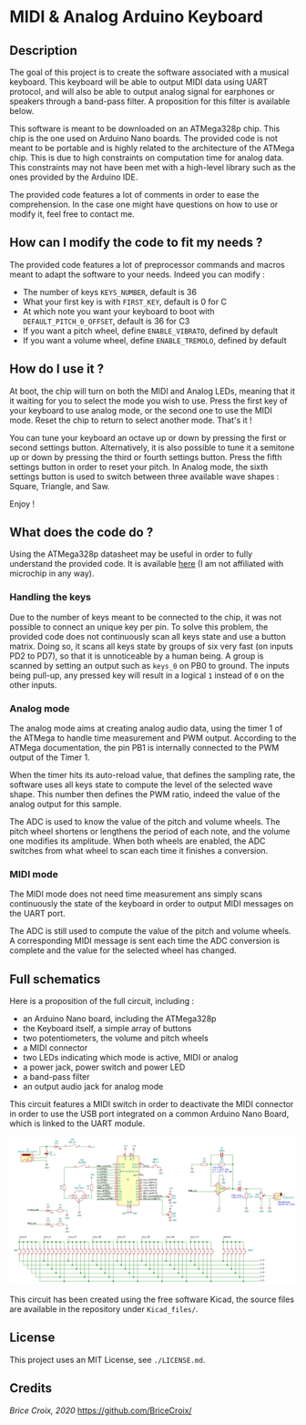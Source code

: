 # MIDI & Analog Arduino Keyboard

## Description

The goal of this project is to create the software associated with a musical keyboard. This keyboard will be able to output MIDI data using UART protocol, and will also be able to output analog signal for earphones or speakers through a band-pass filter. A proposition for this filter is available below.

This software is meant to be downloaded on an ATMega328p chip. This chip is the one used on Arduino Nano boards. The provided code is not meant to be portable and is highly related to the architecture of the ATMega chip. This is due to high constraints on computation time for analog data. This constraints may not have been met with a high-level library such as the ones provided by the Arduino IDE.

The provided code features a lot of comments in order to ease the comprehension. In the case one might have questions on how to use or modify it, feel free to contact me.

## How can I modify the code to fit my needs ?

The provided code features a lot of preprocessor commands and macros meant to adapt the software to your needs. Indeed you can modify :
- The number of keys `KEYS_NUMBER`, default is 36
- What your first key is with `FIRST_KEY`, default is 0 for C
- At which note you want your keyboard to boot with `DEFAULT_PITCH_0_OFFSET`, default is 36 for C3
- If you want a pitch wheel, define `ENABLE_VIBRATO`, defined by default
- If you want a volume wheel, define `ENABLE_TREMOLO`, defined by default

## How do I use it ?

At boot, the chip will turn on both the MIDI and Analog LEDs, meaning that it it waiting for you to select the mode you wish to use. Press the first key of your keyboard to use analog mode, or the second one to use the MIDI mode. Reset the chip to return to select another mode. That's it !

You can tune your keyboard an octave up or down by pressing the first or second settings button. Alternatively, it is also possible to tune it a semitone up or down by pressing the third or fourth settings button. Press the fifth settings button in order to reset your pitch. In Analog mode, the sixth settings button is used to switch between three available wave shapes : Square, Triangle, and Saw.

Enjoy !

## What does the code do ?

Using the ATMega328p datasheet may be useful in order to fully understand the provided code. It is available [here](http://ww1.microchip.com/downloads/en/DeviceDoc/Atmel-7810-Automotive-Microcontrollers-ATmega328P_Datasheet.pdf) (I am not affiliated with microchip in any way).

### Handling the keys

Due to the number of keys meant to be connected to the chip, it was not possible to connect an unique key per pin. To solve this problem, the provided code does not continuously scan all keys state and use a button matrix. Doing so, it scans all keys state by groups of six very fast (on inputs PD2 to PD7), so that it is unnoticeable by a human being. A group is scanned by setting an output such as `keys_0` on PB0 to ground. The inputs being pull-up, any pressed key will result in a logical `1` instead of `0` on the other inputs.

### Analog mode

The analog mode aims at creating analog audio data, using the timer 1 of the ATMega to handle time measurement and PWM output. According to the ATMega documentation, the pin PB1 is internally connected to the PWM output of the Timer 1.

When the timer hits its auto-reload value, that defines the sampling rate, the software uses all keys state to compute the level of the selected wave shape. This number then defines the PWM ratio, indeed the value of the analog output for this sample.

The ADC is used to know the value of the pitch and volume wheels. The pitch wheel shortens or lengthens the period of each note, and the volume one modifies its amplitude. When both wheels are enabled, the ADC switches from what wheel to scan each time it finishes a conversion.

### MIDI mode

The MIDI mode does not need time measurement ans simply scans continuously the state of the keyboard in order to output MIDI messages on the UART port.

The ADC is still used to compute the value of the pitch and volume wheels. A corresponding MIDI message is sent each time the ADC conversion is complete and the value for the selected wheel has changed.

## Full schematics

Here is a proposition of the full circuit, including :
- an Arduino Nano board, including the ATMega328p
- the Keyboard itself, a simple array of buttons
- two potentiometers, the volume and pitch wheels
- a MIDI connector
- two LEDs indicating which mode is active, MIDI or analog
- a power jack, power switch and power LED
- a band-pass filter
- an output audio jack for analog mode

This circuit features a MIDI switch in order to deactivate the MIDI connector in order to use the USB port integrated on a common Arduino Nano Board, which is linked to the UART module.

![schematics](Keyboard_schematics.png)

This circuit has been created using the free software Kicad, the source files are available in the repository under `Kicad_files/`.
## License

This project uses an MIT License, see `./LICENSE.md`.

## Credits

*Brice Croix, 2020*
https://github.com/BriceCroix/
